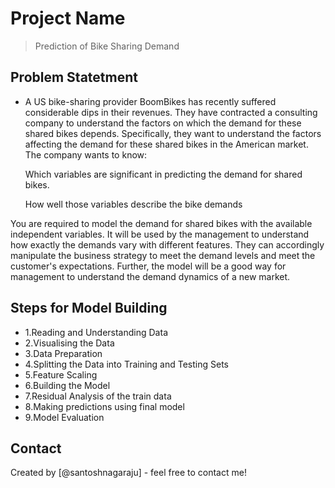 # Project Name
> Prediction of Bike Sharing Demand


## Problem Statetment
* A US bike-sharing provider BoomBikes has recently suffered considerable dips in their revenues. They have contracted a consulting company to understand the factors on which the demand for these shared bikes depends. Specifically, they want to understand the factors affecting the demand for these shared bikes in the American market. The company wants to know:

    Which variables are significant in predicting the demand for shared bikes.

    How well those variables describe the bike demands

You are required to model the demand for shared bikes with the available independent variables. It will be used by the management to understand how exactly the demands vary with different features. They can accordingly manipulate the business strategy to meet the demand levels and meet the customer's expectations. Further, the model will be a good way for management to understand the demand dynamics of a new market.



## Steps for Model Building
- 1.Reading and Understanding Data
- 2.Visualising the Data
- 3.Data Preparation
- 4.Splitting the Data into Training and Testing Sets
- 5.Feature Scaling
- 6.Building the Model
- 7.Residual Analysis of the train data
- 8.Making predictions using final model
- 9.Model Evaluation


## Contact
Created by [@santoshnagaraju] - feel free to contact me!

